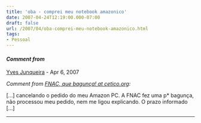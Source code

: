 ```yaml
---
title: 'oba - comprei meu notebook amazonico'
date: 2007-04-24T12:19:00.000-07:00
draft: false
url: /2007/04/oba-comprei-meu-notebook-amazonico.html
tags: 
- Pessoal
---
```


#### _Comment from_
[Yves Junqueira](https://www.blogger.com/profile/00104361785049371212 "noreply@blogger.com") - <time datetime="2007-04-27T16:26:00.000-07:00">Apr 6, 2007</time>

_Comment from [FNAC, que bagunça! at cetico.org](http://cetico.org/tech/2007/04/fnac-que-bagunca.html):_  
  
\[...\] cancelando o pedido do meu Amazon PC. A FNAC fez uma p\* bagunça, não processou meu pedido, nem me ligou explicando. O prazo informado \[...\]
<hr />
